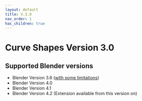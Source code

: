```yaml
---
layout: default
title: V.3.0
nav_order: 1
has_children: true
---
```


# Curve Shapes Version 3.0

## Supported Blender versions
* Blender Version 3.6 ([with some limitations](7-panel-mods.md#bevel))
* Blender Version 4.0
* Blender Version 4.1
* Blender Version 4.2 (Extension available from this version on)


